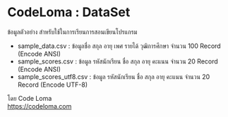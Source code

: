 # CodeLoma : DataSet
ข้อมูลตัวอย่าง สำหรับใช้ในการเรียนการสอนเขียนโปรแกรม
- sample_data.csv : ข้อมูลชื่อ สกุล อายุ เพศ รายได้ วุฒิการศึกษา จำนวน 100 Record (Encode ANSI)
- sample_scores.csv : ข้อมูล รหัสนักเรียน ชื่อ สกุล อายุ คะแนน จำนวน 20 Record (Encode ANSI)
- sample_scores_utf8.csv : ข้อมูล รหัสนักเรียน ชื่อ สกุล อายุ คะแนน จำนวน 20 Record (Encode UTF-8)

โดย Code Loma \
https://codeloma.com
